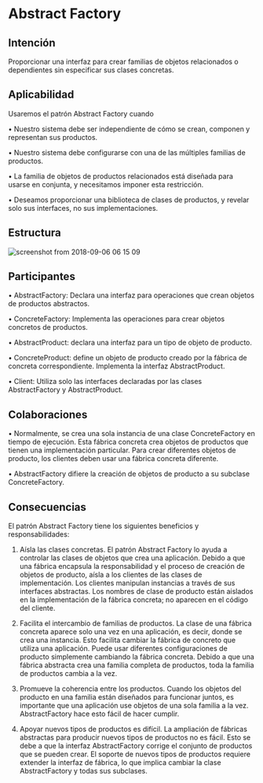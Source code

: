 # Abstract Factory

## Intención
Proporcionar una interfaz para crear familias de objetos relacionados o dependientes sin especificar sus clases concretas.

## Aplicabilidad

Usaremos el patrón Abstract Factory cuando

• Nuestro sistema debe ser independiente de cómo se crean, componen y representan sus productos.

• Nuestro sistema debe configurarse con una de las múltiples familias de productos.

• La familia de objetos de productos relacionados está diseñada para usarse en conjunta, y necesitamos imponer esta restricción.

• Deseamos proporcionar una biblioteca de clases de productos, y revelar solo sus interfaces, no sus implementaciones.

## Estructura

![screenshot from 2018-09-06 06 15 09](https://user-images.githubusercontent.com/34853850/45147865-4ecef280-b19c-11e8-86fc-40cd86a88593.png)

## Participantes

• AbstractFactory: Declara una interfaz para operaciones que crean objetos de productos abstractos.

• ConcreteFactory: Implementa las operaciones para crear objetos concretos de productos.

• AbstractProduct: declara una interfaz para un tipo de objeto de producto.

• ConcreteProduct: define un objeto de producto creado por la fábrica de concreta correspondiente. Implementa la interfaz AbstractProduct.

• Client: Utiliza solo las interfaces declaradas por las clases AbstractFactory y AbstractProduct.

## Colaboraciones

• Normalmente, se crea una sola instancia de una clase ConcreteFactory en tiempo de ejecución. Esta fábrica concreta crea objetos de productos que tienen una implementación particular. Para crear diferentes objetos de producto, los clientes deben usar una fábrica concreta diferente.

• AbstractFactory difiere la creación de objetos de producto a su subclase ConcreteFactory.

## Consecuencias

El patrón Abstract Factory tiene los siguientes beneficios y responsabilidades:

1. Aísla las clases concretas. El patrón Abstract Factory lo ayuda a controlar las clases de objetos que crea una aplicación. Debido a que una fábrica encapsula la responsabilidad y el proceso de creación de objetos de producto, aísla a los clientes de las clases de implementación. Los clientes manipulan instancias a través de sus interfaces abstractas. Los nombres de clase de producto están aislados en la implementación de la fábrica concreta; no aparecen en el código del cliente.

2. Facilita el intercambio de familias de productos. La clase de una fábrica concreta aparece solo una vez en una aplicación, es decir, donde se crea una instancia. Esto facilita cambiar la fábrica de concreto que utiliza una aplicación. Puede usar diferentes configuraciones de producto simplemente cambiando la fábrica concreta. Debido a que una fábrica abstracta crea una familia completa de productos, toda la familia de productos cambia a la vez.

3. Promueve la coherencia entre los productos. Cuando los objetos del producto en una familia están diseñados para funcionar juntos, es importante que una aplicación use objetos de una sola familia a la vez. AbstractFactory hace esto fácil de hacer cumplir.

4. Apoyar nuevos tipos de productos es difícil. La ampliación de fábricas abstractas para producir nuevos tipos de productos no es fácil. Esto se debe a que la interfaz AbstractFactory corrige el conjunto de productos que se pueden crear. El soporte de nuevos tipos de productos requiere extender la interfaz de fábrica, lo que implica cambiar la clase AbstractFactory y todas sus subclases.
